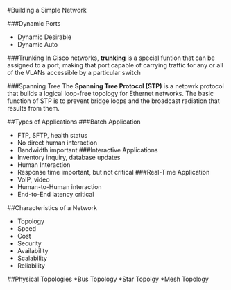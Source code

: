 #Building a Simple Network

###Dynamic Ports
  * Dynamic Desirable
  * Dynamic Auto

###Trunking
In Cisco networks, **trunking** is a special funtion that can be assigned to a port, making that port capable of carrying traffic for any or all of the VLANs accessible by a particular switch

###Spanning Tree
The **Spanning Tree Protocol (STP)** is a netowrk protocol that builds a logical loop-free topology for Ethernet networks. The basic function of STP is to prevent bridge loops and the broadcast radiation that results from them.

##Types of Applications
###Batch Application
  * FTP, SFTP, health status
  * No direct human interaction
  * Bandwidth important
###Interactive Applications
  * Inventory inquiry, database updates
  * Human Interaction
  * Response time important, but not critical
###Real-Time Application
  * VoIP, video
  * Human-to-Human interaction
  * End-to-End latency critical

##Characteristics of a Network
  * Topology
  * Speed
  * Cost
  * Security
  * Availability
  * Scalability
  * Reliability

##Physical Topologies
  *Bus Topology
  *Star Topolgy
  *Mesh Topology

